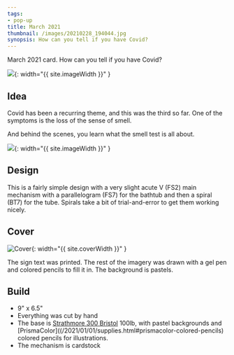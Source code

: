 ```yaml
---
tags:
- pop-up
title: March 2021
thumbnail: /images/20210228_194044.jpg
synopsis: How can you tell if you have Covid?
---
```

March 2021 card. How can you tell if you have Covid?

![]({{site.baseurl}}/images/20210228_194744_1.gif){: width="{{ site.imageWidth }}" }

## Idea

Covid has been a recurring theme, and this was the third so far. One of the symptoms is the loss of the sense of smell.

And behind the scenes, you learn what the smell test is all about.

![]({{site.baseurl}}/images/20210228_194321.jpg){: width="{{ site.imageWidth }}" }

## Design

This is a fairly simple design with a very slight acute V (FS2) main mechanism with a parallelogram (FS7) for the bathtub and then a spiral (BT7) for the tube. Spirals take a bit of trial-and-error to get them working nicely.

## Cover

![Cover]({{site.baseurl}}{{page.thumbnail}}){: width="{{ site.coverWidth }}" }

The sign text was printed. The rest of the imagery was drawn with a gel pen and colored pencils to fill it in. The background is pastels.

## Build

* 9" x 6.5"
* Everything was cut by hand
* The base is [Strathmore 300 Bristol](/2021/01/01/supplies.html#strathmore-300-bristol) 100lb, with pastel backgrounds and [PrismaColor]((/2021/01/01/supplies.html#prismacolor-colored-pencils) colored pencils for illustrations.
* The mechanism is cardstock
